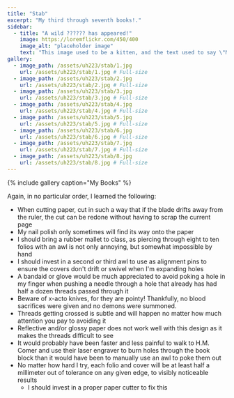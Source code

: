 ```yaml
---
title: "Stab"
excerpt: "My third through seventh books!."
sidebar:
  - title: "A wild ?????? has appeared!"
    image: https://loremflickr.com/450/400
    image_alt: "placeholder image"
    text: "This image used to be a kitten, and the text used to say \"Meow\", but then the kitten-generator broke. The image still might be a kitten, but it's no longer a guarantee."
gallery:
  - image_path: /assets/uh223/stab/1.jpg
    url: /assets/uh223/stab/1.jpg # Full-size
  - image_path: /assets/uh223/stab/2.jpg
    url: /assets/uh223/stab/2.jpg # Full-size
  - image_path: /assets/uh223/stab/3.jpg
    url: /assets/uh223/stab/3.jpg # Full-size
  - image_path: /assets/uh223/stab/4.jpg
    url: /assets/uh223/stab/4.jpg # Full-size
  - image_path: /assets/uh223/stab/5.jpg
    url: /assets/uh223/stab/5.jpg # Full-size
  - image_path: /assets/uh223/stab/6.jpg
    url: /assets/uh223/stab/6.jpg # Full-size
  - image_path: /assets/uh223/stab/7.jpg
    url: /assets/uh223/stab/7.jpg # Full-size
  - image_path: /assets/uh223/stab/8.jpg
    url: /assets/uh223/stab/8.jpg # Full-size
---
```


{% include gallery caption="My Books" %}

Again, in no particular order, I learned the following:

- When cutting paper, cut in such a way that if the blade drifts away from the ruler, the cut can be redone without having to scrap the current page
- My nail polish only sometimes will find its way onto the paper
- I should bring a rubber mallet to class, as piercing through eight to ten folios with an awl is not only annoying, but somewhat impossible by hand
- I should invest in a second or third awl to use as alignment pins to ensure the covers don't drift or swivel when I'm expanding holes
- A bandaid or glove would be much appreciated to avoid poking a hole in my finger when pushing a needle through a hole that already has had half a dozen threads passed through it
- Beware of x-acto knives, for they are pointy! Thankfully, no blood sacrifices were given and no demons were summoned.
- Threads getting crossed is subtle and will happen no matter how much attention you pay to avoiding it
- Reflective and/or glossy paper does not work well with this design as it makes the threads difficult to see
- It would probably have been faster and less painful to walk to H.M. Comer and use their laser engraver to burn holes through the book block than it would have been to manually use an awl to poke them out
- No matter how hard I try, each folio and cover will be at least half a millimeter out of tolerance on any given edge, to visibly noticeable results
  - I should invest in a proper paper cutter to fix this